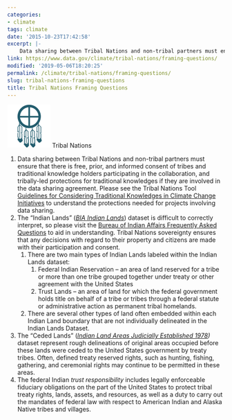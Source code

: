 ```yaml
---
categories:
- climate
tags: climate
date: '2015-10-23T17:42:58'
excerpt: |-
    Data sharing between Tribal Nations and non-tribal partners must ensure that there is free, prior, and informed consent of tribes and traditional knowledge…
link: https://www.data.gov/climate/tribal-nations/framing-questions/
modified: '2019-05-06T18:20:25'
permalink: /climate/tribal-nations/framing-questions/
slug: tribal-nations-framing-questions
title: Tribal Nations Framing Questions
---
```


![tribal_nations_icon_space](/img/tribal_icon_alt.png) Tribal Nations

1.  Data sharing between Tribal Nations and non-tribal partners must ensure that there is free, prior, and informed consent of tribes and traditional knowledge holders participating in the collaboration, and tribally-led protections for traditional knowledges if they are involved in the data sharing agreement. Please see the Tribal Nations Tool [Guidelines for Considering Traditional Knowledges in Climate Change Initiatives](https://toolkit.climate.gov/tool/guidelines-considering-traditional-knowledges-climate-change-initiatives) to understand the protections needed for projects involving data sharing.
2.  The “Indian Lands” ([_BIA Indian Lands_](https://catalog.data.gov/dataset/bia-indian-lands-dataset-indian-lands-of-the-united-states)) dataset is difficult to correctly interpret, so please visit the [Bureau of Indian Affairs Frequently Asked Questions](https://www.bia.gov/FAQs/) to aid in understanding. Tribal Nations sovereignty ensures that any decisions with regard to their property and citizens are made with their participation and consent.
    1.  There are two main types of Indian Lands labeled within the Indian Lands dataset:
        1.  Federal Indian Reservation – an area of land reserved for a tribe or more than one tribe grouped together under treaty or other agreement with the United States
        2.  Trust Lands – an area of land for which the federal government holds title on behalf of a tribe or tribes through a federal statute or administrative action as permanent tribal homelands.
    2.  There are several other types of land often embedded within each Indian Land boundary that are not individually delineated in the Indian Lands Dataset.
3.  The “Ceded Lands” ([_Indian Land Areas Judicially Established 1978_](https://catalog.data.gov/dataset/indian-land-areas-judically-established-1978)_)_ dataset represent rough delineations of original areas occupied before these lands were ceded to the United States government by treaty tribes. Often, defined treaty reserved rights, such as hunting, fishing, gathering, and ceremonial rights may continue to be permitted in these areas.
4.  The federal Indian _trust responsibility_ includes legally enforceable fiduciary obligations on the part of the United States to protect tribal treaty rights, lands, assets, and resources, as well as a duty to carry out the mandates of federal law with respect to American Indian and Alaska Native tribes and villages.